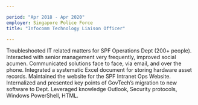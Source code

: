 ```yaml
---

period: "Apr 2018 - Apr 2020" 
employer: Singapore Police Force
title: "Infocomm Technology Liaison Officer"

---
```


Troubleshooted IT related matters for SPF Operations Dept (200+ people).
Interacted with senior management very frequently, improved social acumen.
Communicated solutions face to face, via email, and over the phone.
Integrated a systematic Excel document for storing hardware asset records.
Maintained the website for the SPF Intranet Ops Website.
Internalized and presented key points of GovTech’s migration to new software to Dept.
Leveraged knowledge Outlook, Security protocols, Windows PowerShell, HTML.
